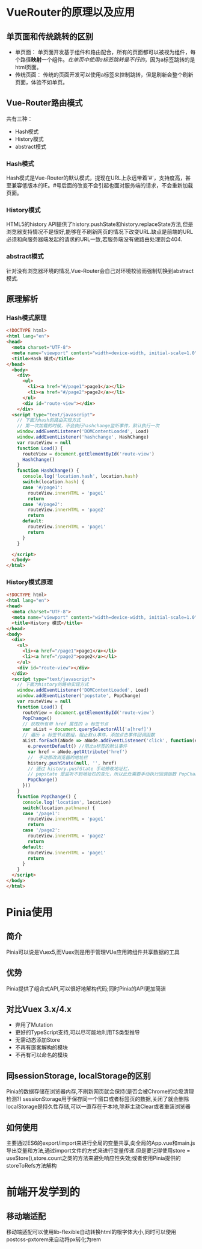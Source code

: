 # VueRouter的原理以及应用  
## 单页面和传统跳转的区别
* 单页面： 单页面开发基于组件和路由配合，所有的页面都可以被视为组件，每个路径**映射**一个组件。*在单页中使用a标签跳转是不行的*，因为a标签跳转的是html页面。  
* 传统页面： 传统的页面开发可以使用a标签来控制跳转，但是刷新会整个刷新页面，体验不如单页。  
  
## Vue-Router路由模式
共有三种：
* Hash模式
* History模式
* abstract模式

### Hash模式
Hash模式是Vue-Router的默认模式，提现在URL上永远带着'#'，支持度高，甚至兼容低版本的IE。#号后面的改变不会引起也面对服务端的请求，不会重新加载页面。
### History模式
HTML5的history API提供了history.pushState和history.replaceState方法,但是浏览器支持情况不是很好,能够在不刷新网页的情况下改变URL.缺点是前端的URL必须和向服务器端发起的请求的URL一致,若服务端没有做路由处理则会404.
### abstract模式
针对没有浏览器环境的情况,Vue-Router会自己对环境校验而强制切换到abstract模式.

## 原理解析
### Hash模式原理
```html
<!DOCTYPE html>
<html lang="en">
<head>
  <meta charset="UTF-8">
  <meta name="viewport" content="width=device-width, initial-scale=1.0">
  <title>Hash 模式</title>
</head>
  <body>
    <div>
      <ul>
        <li><a href="#/page1">page1</a></li>
        <li><a href="#/page2">page2</a></li>
      </ul>
      <div id="route-view"></div>
    </div>
  <script type="text/javascript">
    // 下面为hash的路由实现方式
    // 第一次加载的时候，不会执行hashchange监听事件，默认执行一次
    window.addEventListener('DOMContentLoaded', Load)
    window.addEventListener('hashchange', HashChange)
    var routeView = null
    function Load() {
      routeView = document.getElementById('route-view')
      HashChange()
    }
    function HashChange() {
      console.log('location.hash', location.hash)
      switch(location.hash) {
      case '#/page1':
        routeView.innerHTML = 'page1'
        return
      case '#/page2':
        routeView.innerHTML = 'page2'
        return
      default:
        routeView.innerHTML = 'page1'
        return
      }
    }

  </script>
  </body>
</html>
```

### History模式原理
```html
<!DOCTYPE html>
<html lang="en">
<head>
  <meta charset="UTF-8">
  <meta name="viewport" content="width=device-width, initial-scale=1.0">
  <title>History 模式</title>
</head>
<body>
  <div>
    <ul>
      <li><a href="/page1">page1</a></li>
      <li><a href="/page2">page2</a></li>
    </ul>
    <div id="route-view"></div>
  </div>
  <script type="text/javascript">
    // 下面为history的路由实现方式
    window.addEventListener('DOMContentLoaded', Load)
    window.addEventListener('popstate', PopChange)
    var routeView = null
    function Load() {
      routeView = document.getElementById('route-view')
      PopChange()
      // 获取所有带 href 属性的 a 标签节点
      var aList = document.querySelectorAll('a[href]')
      // 遍历 a 标签节点数组，阻止默认事件，添加点击事件回调函数
      aList.forEach(aNode => aNode.addEventListener('click', function(e) {
        e.preventDefault() //阻止a标签的默认事件
        var href = aNode.getAttribute('href')
        //  手动修改浏览器的地址栏
        history.pushState(null, '', href)
        // 通过 history.pushState 手动修改地址栏，
        // popstate 是监听不到地址栏的变化，所以此处需要手动执行回调函数 PopChange
        PopChange()
      }))
    }
    function PopChange() {
      console.log('location', location)
      switch(location.pathname) {
      case '/page1':
        routeView.innerHTML = 'page1'
        return
      case '/page2':
        routeView.innerHTML = 'page2'
        return
      default:
        routeView.innerHTML = 'page1'
        return
      }
    }
  </script>
</body>
</html>
```

# Pinia使用
## 简介
Pinia可以说是Vuex5,而Vuex则是用于管理VUe应用跨组件共享数据的工具  
## 优势
Pinia提供了组合式API,可以很好地解构代码;同时Pinia的API更加简洁
## 对比Vuex 3.x/4.x
* 弃用了Mutation
* 更好的TypeScript支持,可以尽可能地利用TS类型推导
* 无需动态添加Store
* 不再有嵌套解构的模块
* 不再有可以命名的模块
## 同sessionStorage, localStorage的区别
Pinia的数据存储在浏览器内存,不刷新网页就会保持(是否会被Chrome的垃圾清理检测?)
sessionStorage用于保存同一个窗口或者标签页的数据,关闭了就会删除
localStorage是持久性存储,可以一直存在于本地,除非主动Clear或者重装浏览器
## 如何使用
主要通过ES6的export/import来进行全局的变量共享,向全局的App.vue和main.js导出变量和方法,通过import文件的方式来进行变量传递.但是要记得使用store = useStore(),store.count之类的方法来避免响应性失效;或者使用Pinia提供的storeToRefs方法解构




# 前端开发学到的
## 移动端适配
移动端适配可以使用lib-flexible自动转换html的根字体大小,同时可以使用postcss-pxtorem来自动将px转化为rem